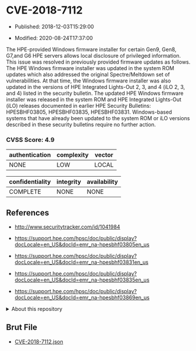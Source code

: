 # CVE-2018-7112

- Published: 2018-12-03T15:29:00

- Modified: 2020-08-24T17:37:00

The HPE-provided Windows firmware installer for certain Gen9, Gen8, G7,and G6 HPE servers allows local disclosure of privileged information. This issue was resolved in previously provided firmware updates as follows. The HPE Windows firmware installer was updated in the system ROM updates which also addressed the original Spectre/Meltdown set of vulnerabilities. At that time, the Windows firmware installer was also updated in the versions of HPE Integrated Lights-Out 2, 3, and 4 (iLO 2, 3, and 4) listed in the security bulletin. The updated HPE Windows firmware installer was released in the system ROM and HPE Integrated Lights-Out (iLO) releases documented in earlier HPE Security Bulletins: HPESBHF03805, HPESBHF03835, HPESBHF03831. Windows-based systems that have already been updated to the system ROM or iLO versions described in these security bulletins require no further action.

### CVSS Score: **4.9**

| authentication | complexity | vector |
| --- | --- | --- |
| NONE | LOW | LOCAL |

| confidentiality | integrity | availability |
| --- | --- | --- |
| COMPLETE | NONE | NONE |

## References

* http://www.securitytracker.com/id/1041984

* https://support.hpe.com/hpsc/doc/public/display?docLocale=en_US&docId=emr_na-hpesbhf03805en_us

* https://support.hpe.com/hpsc/doc/public/display?docLocale=en_US&docId=emr_na-hpesbhf03831en_us

* https://support.hpe.com/hpsc/doc/public/display?docLocale=en_US&docId=emr_na-hpesbhf03835en_us

* https://support.hpe.com/hpsc/doc/public/display?docLocale=en_US&docId=emr_na-hpesbhf03869en_us

<details>
<summary>About this repository</summary> 

  This repository is part of the project [Live Hack CVE](https://github.com/Live-Hack-CVE). Main website can be found [www.live-hack.org](https://www.live-hack.org) 
  
  Made by [Sn0wAlice](https://github.com/Sn0wAlice) for the people that care about security and need to have a feed of the latest CVEs. Hope you enjoy it, don't forget to star the repo and follow me on [Twitter](https://twitter.com/Sn0wAlice) and [Github](https://github.com/Sn0wAlice). And that is my [personnal website](https://www.alice-snow.me/)

  - [Home Page](https://github.com/Live-Hack-CVE)
  - [Framework](https://github.com/Live-Hack-CVE/cve-framework)
  - [CVE database](https://github.com/Live-Hack-CVE/full_database)
  - [Changelog](https://github.com/Live-Hack-CVE/Changelog)
</details>

## Brut File

* [CVE-2018-7112.json](https://raw.githubusercontent.com/Live-Hack-CVE/full_database/main/cves/2018/CVE-2018-7112.json)

